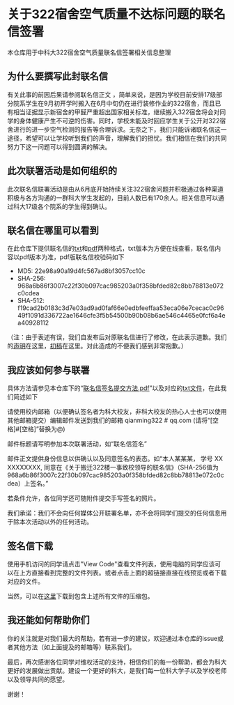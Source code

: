 # 关于322宿舍空气质量不达标问题的联名信签署
本仓库用于中科大322宿舍空气质量联名信签署相关信息整理

## 为什么要撰写此封联名信
有关此事的前因后果请参阅联名信正文 ，简单来说，是因为学校目前安排17级部分院系学生在9月初开学时搬入在6月中旬仍在进行装修作业的322宿舍，而且已有相当证据显示新宿舍的甲醛严重超出国家相关标准，继续搬入322宿舍将会对同学的身体健康产生不可逆的伤害。同时，学校未能及时回应学生关于公开对322宿舍进行的进一步空气检测的报告等合理诉求。无奈之下，我们只能诉诸联名信这一途径，希望可以让学校听到我们的声音，理解我们的担忧。我们相信在我们的共同努力下这一问题可以得到圆满的解决。

## 此次联署活动是如何组织的
此次联名信联署活动是由从6月底开始持续关注322宿舍问题并积极通过各种渠道积极与各方沟通的一群科大学生发起的，目前人数已有170余人。相关信息可以通过科大17级各个院系的学生得到确认。

## 联名信在哪里可以看到
在此仓库下提供联名信的[txt](https://github.com/USTC322DormitoryLetter/322Letter/blob/master/%E5%85%B3%E4%BA%8E%E6%90%AC%E8%BF%81322%E6%A5%BC%E4%B8%80%E4%BA%8B%E8%87%B4%E6%A0%A1%E9%A2%86%E5%AF%BC%E7%9A%84%E8%81%94%E5%90%8D%E4%BF%A1.txt)和[pdf](https://github.com/USTC322DormitoryLetter/322Letter/releases/download/First_Version_Fixed/D322_Letter.pdf)两种格式，txt版本为方便在线查看，联名信内容以pdf版本为准，pdf版联名信校验码如下
- MD5: 22e98a90a19d4fc567ad8bf3057cc10c
- SHA-256: 968a6b86f3007c22f30b097cac985203a0f358bfded82c8bb78813e072c0cdea
- SHA-512: f19cad2b0183c3d7e03ad9ad0faf66e0edbfeeffaa53eca06e7cecac0c9649f1091d336722ae1646cfe3f5b54500b90b08b6ae546c4465e0fcf6a4ea40928112

（注：由于表述有误，我们自发布后对原联名信进行了修改，在此表示道歉。我们的[声明](https://github.com/USTC322DormitoryLetter/322Letter/blob/master/History/%E8%81%94%E5%90%8D%E4%BF%A1%E4%BF%AE%E6%AD%A3%E7%94%B3%E6%98%8E.txt)在这里，[初稿](https://github.com/USTC322DormitoryLetter/322Letter/blob/master/History/%E4%BD%9C%E5%BA%9F%E5%88%9D%E7%A8%BF.pdf)在这里。对此造成的不便我们感到非常抱歉。）

## 我应该如何参与联署
具体方法请参见本仓库下的“[联名信签名提交方法.pdf](https://github.com/USTC322DormitoryLetter/322Letter/releases/download/First_Version_Fixed/How_to_sign_this_letter.pdf)”以及对应的[txt文件](https://github.com/USTC322DormitoryLetter/322Letter/blob/master/%E8%81%94%E5%90%8D%E4%BF%A1%E7%AD%BE%E5%90%8D%E6%8F%90%E4%BA%A4%E6%96%B9%E6%B3%95.txt)，在此我们简述如下

请使用校内邮箱（以便确认签名者为科大校友，非科大校友的热心人士也可以使用其他邮箱提交）编辑邮件发送到我们的邮箱 qianming322 # qq.com (请将“[空格]#[空格]”替换为@)

邮件标题请写明参加本次联署活动，如“联名信签名”

邮件正文提供身份信息以供确认以及同意签名的表态。如“本人某某某， 学号 XX XXXXXXXX, 同意在《关于搬迁322楼一事致校领导的联名信》（SHA-256值为968a6b86f3007c22f30b097cac985203a0f358bfded82c8bb78813e072c0cdea）上签名。”

若条件允许，各位同学还可随附件提交手写签名的照片。

我们承诺：我们不会向任何媒体公开联署名单，亦不会将同学们提交的任何信息用于除本次活动以外的任何活动。

## 签名信下载
使用手机访问的同学请点击"View Code"查看文件列表，使用电脑的同学应该可以在上方直接看到完整的文件列表。或者点击上面的超链接直接在线预览或者下载对应的文件。

当然，可以在[这里](https://github.com/USTC322DormitoryLetter/322Letter/releases/download/First_Version_Fixed/Dorm_322_Letter_Package.zip)下载到包含上述所有文件的压缩包。


## 我还能如何帮助你们
你的关注就是对我们最大的帮助，若有进一步的建议，欢迎通过本仓库的issue或者其他方法（如上面提及的邮箱等）联系我们。

最后，再次感谢各位同学对维权活动的支持，相信你们的每一份帮助，都会为科大更好的发展做出贡献。建设一个更好的科大，是我们每一位科大学子以及学校老师以及领导共同的愿望。

谢谢！

